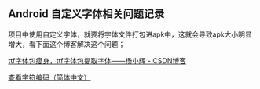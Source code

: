 ## Android 自定义字体相关问题记录

项目中使用自定义字体，就要将字体文件打包进apk中，这就会导致apk大小明显增大，看下面这个博客解决这个问题；

[ttf字体包瘦身，ttf字体包提取字体——杨小辉 \- CSDN博客](http://www.tk4479.net/u011513460/article/details/51909612)

[查看字符编码（简体中文）](http://www.mytju.com/classCode/tools/encode_gb2312.asp)
